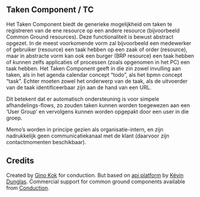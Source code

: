 Taken Component / TC
-------

Het Taken Component biedt de generieke mogelijkheid om taken te registreren van de ene resource op een andere resource (bijvoorbeeld Common Ground resources). Deze functionaliteit is bewust abstract opgezet. In de meest voorkomende vorm zal bijvoorbeeld een medewerker of gebruiker (resource) een taak hebben op een zaak of order (resource), maar in abstracte vorm kan ook een burger (BRP resource) een taak hebben of kunnen zelfs applicaties of processen (zoals opgenomen in het PC) een taak hebben. Het Taken Component geeft in die zin zowel invulling aan taken, als in het agenda calendar concept “todo”, als het bpmn concept “task”. Echter moeten zowel het onderwerp van de taak, als de uitvoerder van de taak identificeerbaar zijn aan de hand van een URL. 

Dit betekent dat er automatisch ondersteuning is voor simpele afhandelings-flows, zo zouden taken kunnen worden toegewezen aan een ‘User Group’ en vervolgens kunnen worden opgepakt door een user in die groep.

Memo’s worden in principe gezien als organisatie-intern, en zijn nadrukkelijk geen communicatiekanaal met de klant (daarvoor zijn contactmomenten beschikbaar).

Credits
-------

Created by [Gino Kok](https://www.conduction.nl/team) for conduction. But based on [api platform](https://api-platform.com) by [Kévin Dunglas](https://dunglas.fr). Commercial support for common ground components available from [Conduction](https://www.conduction.nl).
